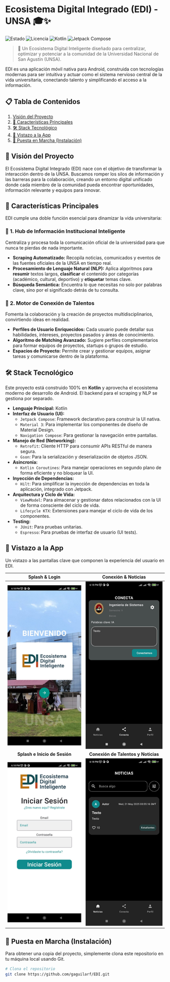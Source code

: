 # Ecosistema Digital Integrado (EDI) - UNSA 🎓✨

![Estado](https://img.shields.io/badge/estado-en%20desarrollo-green)
![Licencia](https://img.shields.io/badge/licencia-MIT-blue)
![Kotlin](https://img.shields.io/badge/Kotlin-1.9.23-blueviolet)
![Jetpack Compose](https://img.shields.io/badge/Jetpack%20Compose-UI-0073CF)

> 🚀 Un Ecosistema Digital Inteligente diseñado para centralizar, optimizar y potenciar a la comunidad de la Universidad Nacional de San Agustín (UNSA).

EDI es una aplicación móvil nativa para Android, construida con tecnologías modernas para ser intuitiva y actuar como el sistema nervioso central de la vida universitaria, conectando talento y simplificando el acceso a la información.

## 📋 Tabla de Contenidos

1.  [Visión del Proyecto](#-visión-del-proyecto)
2.  [🌟 Características Principales](#-características-principales)
3.  [🛠️ Stack Tecnológico](#️-stack-tecnológico)
4.  [📱 Vistazo a la App](#-vistazo-a-la-app)
5.  [🚀 Puesta en Marcha (Instalación)](#-puesta-en-marcha-instalación)

## 🎯 Visión del Proyecto

El Ecosistema Digital Integrado (EDI) nace con el objetivo de transformar la interacción dentro de la UNSA. Buscamos romper los silos de información y las barreras para la colaboración, creando un entorno digital unificado donde cada miembro de la comunidad pueda encontrar oportunidades, información relevante y equipos para innovar.

## 🌟 Características Principales

EDI cumple una doble función esencial para dinamizar la vida universitaria:

### 🧠 **1. Hub de Información Institucional Inteligente**

Centraliza y procesa toda la comunicación oficial de la universidad para que nunca te pierdas de nada importante.

* **Scraping Automatizado:** Recopila noticias, comunicados y eventos de las fuentes oficiales de la UNSA en tiempo real.
* **Procesamiento de Lenguaje Natural (NLP):** Aplica algoritmos para **resumir** textos largos, **clasificar** el contenido por categorías (académico, cultural, deportivo) y **etiquetar** temas clave.
* **Búsqueda Semántica:** Encuentra lo que necesitas no solo por palabras clave, sino por el significado detrás de tu consulta.

### 🤝 **2. Motor de Conexión de Talentos**

Fomenta la colaboración y la creación de proyectos multidisciplinarios, convirtiendo ideas en realidad.

* **Perfiles de Usuario Enriquecidos:** Cada usuario puede detallar sus habilidades, intereses, proyectos pasados y áreas de conocimiento.
* **Algoritmo de Matching Avanzado:** Sugiere perfiles complementarios para formar equipos de proyectos, startups o grupos de estudio.
* **Espacios de Proyecto:** Permite crear y gestionar equipos, asignar tareas y comunicarse dentro de la plataforma.

## 🛠️ Stack Tecnológico

Este proyecto está construido 100% en **Kotlin** y aprovecha el ecosistema moderno de desarrollo de Android. El backend para el scraping y NLP se gestiona por separado.

* **Lenguaje Principal:** Kotlin
* **Interfaz de Usuario (UI):**
  * `Jetpack Compose`: Framework declarativo para construir la UI nativa.
  * `Material 3`: Para implementar los componentes de diseño de Material Design.
  * `Navigation Compose`: Para gestionar la navegación entre pantallas.
* **Manejo de Red (Networking):**
  * `Retrofit`: Cliente HTTP para consumir APIs RESTful de manera segura.
  * `Gson`: Para la serialización y deserialización de objetos JSON.
* **Asincronía:**
  * `Kotlin Coroutines`: Para manejar operaciones en segundo plano de forma eficiente y no bloquear la UI.
* **Inyección de Dependencias:**
  * `Hilt`: Para simplificar la inyección de dependencias en toda la aplicación, integrado con Jetpack.
* **Arquitectura y Ciclo de Vida:**
  * `ViewModel`: Para almacenar y gestionar datos relacionados con la UI de forma consciente del ciclo de vida.
  * `Lifecycle KTX`: Extensiones para manejar el ciclo de vida de los componentes.
* **Testing:**
  * `JUnit`: Para pruebas unitarias.
  * `Espresso`: Para pruebas de interfaz de usuario (UI tests).

## 📱 Vistazo a la App

Un vistazo a las pantallas clave que componen la experiencia del usuario en EDI.

| Splash & Login | Conexión & Noticias |
| :---: | :---: |
| ![Pantalla de Splash](https://raw.githubusercontent.com/gaguilarf/EDI/master/assets/splash.jpg) | ![Pantalla de Conexión de Talentos](https://raw.githubusercontent.com/gaguilarf/EDI/master/assets/conecta.jpg) |
| **Splash e Inicio de Sesión** | **Conexión de Talentos y Noticias** |
| ![Pantalla de Login](https://raw.githubusercontent.com/gaguilarf/EDI/master/assets/login.jpg) | ![Pantalla de Noticias](https://raw.githubusercontent.com/gaguilarf/EDI/master/assets/noticias.jpg) |

## 🚀 Puesta en Marcha (Instalación)

Para obtener una copia del proyecto, simplemente clona este repositorio en tu máquina local usando Git.

```bash
# Clona el repositorio
git clone https://github.com/gaguilarf/EDI.git
